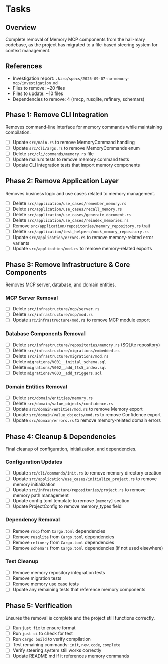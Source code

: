 # Tasks

## Overview
Complete removal of Memory MCP components from the hail-mary codebase, as the project has migrated to a file-based steering system for context management.

## References
- Investigation report: `.kiro/specs/2025-09-07-no-memory-mcp/investigation.md`
- Files to remove: ~20 files
- Files to update: ~10 files  
- Dependencies to remove: 4 (rmcp, rusqlite, refinery, schemars)

## Phase 1: Remove CLI Integration
Removes command-line interface for memory commands while maintaining compilation.

- [ ] Update `src/main.rs` to remove MemoryCommand handling
- [ ] Update `src/cli/args.rs` to remove MemoryCommands enum
- [ ] Delete `src/cli/commands/memory.rs` file
- [ ] Update main.rs tests to remove memory command tests
- [ ] Update CLI integration tests that import memory components

## Phase 2: Remove Application Layer
Removes business logic and use cases related to memory management.

- [ ] Delete `src/application/use_cases/remember_memory.rs`
- [ ] Delete `src/application/use_cases/recall_memory.rs`
- [ ] Delete `src/application/use_cases/generate_document.rs`
- [ ] Delete `src/application/use_cases/reindex_memories.rs`
- [ ] Remove `src/application/repositories/memory_repository.rs` trait
- [ ] Delete `src/application/test_helpers/mock_memory_repository.rs`
- [ ] Update `src/application/errors.rs` to remove memory-related error variants
- [ ] Update `src/application/mod.rs` to remove memory-related exports

## Phase 3: Remove Infrastructure & Core Components
Removes MCP server, database, and domain entities.

### MCP Server Removal
- [ ] Delete `src/infrastructure/mcp/server.rs`
- [ ] Delete `src/infrastructure/mcp/mod.rs`
- [ ] Update `src/infrastructure/mod.rs` to remove MCP module export

### Database Components Removal
- [ ] Delete `src/infrastructure/repositories/memory.rs` (SQLite repository)
- [ ] Delete `src/infrastructure/migrations/embedded.rs`
- [ ] Delete `src/infrastructure/migrations/mod.rs`
- [ ] Delete `migrations/V001__initial_schema.sql`
- [ ] Delete `migrations/V002__add_fts5_index.sql`
- [ ] Delete `migrations/V003__add_triggers.sql`

### Domain Entities Removal
- [ ] Delete `src/domain/entities/memory.rs`
- [ ] Delete `src/domain/value_objects/confidence.rs`
- [ ] Update `src/domain/entities/mod.rs` to remove Memory export
- [ ] Update `src/domain/value_objects/mod.rs` to remove Confidence export
- [ ] Update `src/domain/errors.rs` to remove memory-related domain errors

## Phase 4: Cleanup & Dependencies
Final cleanup of configuration, initialization, and dependencies.

### Configuration Updates
- [ ] Update `src/cli/commands/init.rs` to remove memory directory creation
- [ ] Update `src/application/use_cases/initialize_project.rs` to remove memory initialization
- [ ] Update `src/infrastructure/repositories/project.rs` to remove memory path management
- [ ] Update config.toml template to remove `[memory]` section
- [ ] Update ProjectConfig to remove memory_types field

### Dependency Removal
- [ ] Remove `rmcp` from `Cargo.toml` dependencies
- [ ] Remove `rusqlite` from `Cargo.toml` dependencies
- [ ] Remove `refinery` from `Cargo.toml` dependencies
- [ ] Remove `schemars` from `Cargo.toml` dependencies (if not used elsewhere)

### Test Cleanup
- [ ] Remove memory repository integration tests
- [ ] Remove migration tests
- [ ] Remove memory use case tests
- [ ] Update any remaining tests that reference memory components

## Phase 5: Verification
Ensures the removal is complete and the project still functions correctly.

- [ ] Run `just fix` to ensure format
- [ ] Run `just ci` to check for test
- [ ] Run `cargo build` to verify compilation
- [ ] Test remaining commands: `init`, `new`, `code`, `complete`
- [ ] Verify steering system still works correctly
- [ ] Update README.md if it references memory commands
